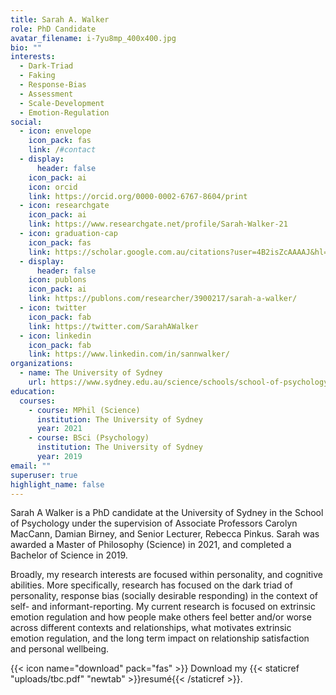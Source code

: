 ```yaml
---
title: Sarah A. Walker
role: PhD Candidate
avatar_filename: i-7yu8mp_400x400.jpg
bio: ""
interests:
  - Dark-Triad
  - Faking
  - Response-Bias
  - Assessment
  - Scale-Development
  - Emotion-Regulation
social:
  - icon: envelope
    icon_pack: fas
    link: /#contact
  - display:
      header: false
    icon_pack: ai
    icon: orcid
    link: https://orcid.org/0000-0002-6767-8604/print
  - icon: researchgate
    icon_pack: ai
    link: https://www.researchgate.net/profile/Sarah-Walker-21
  - icon: graduation-cap
    icon_pack: fas
    link: https://scholar.google.com.au/citations?user=4B2isZcAAAAJ&hl=en
  - display:
      header: false
    icon: publons
    icon_pack: ai
    link: https://publons.com/researcher/3900217/sarah-a-walker/
  - icon: twitter
    icon_pack: fab
    link: https://twitter.com/SarahAWalker
  - icon: linkedin
    icon_pack: fab
    link: https://www.linkedin.com/in/sannwalker/
organizations:
  - name: The University of Sydney
    url: https://www.sydney.edu.au/science/schools/school-of-psychology.html
education:
  courses:
    - course: MPhil (Science)
      institution: The University of Sydney
      year: 2021
    - course: BSci (Psychology)
      institution: The University of Sydney
      year: 2019
email: ""
superuser: true
highlight_name: false
---
```

Sarah A Walker is a PhD candidate at the University of Sydney in the School of Psychology under the supervision of Associate Professors Carolyn MacCann, Damian Birney, and Senior Lecturer, Rebecca Pinkus.  Sarah was awarded a Master of Philosophy (Science) in 2021, and completed a Bachelor of Science in 2019. 

Broadly, my research interests are focused within personality, and cognitive abilities. More specifically, research has focused on the dark triad of personality, response bias (socially desirable responding) in the context of self- and informant-reporting. My current research is focused on extrinsic emotion regulation and how people make others feel better and/or worse across different contexts and relationships, what motivates extrinsic emotion regulation, and the long term impact on relationship satisfaction and personal wellbeing.

{{< icon name="download" pack="fas" >}} Download my {{< staticref "uploads/tbc.pdf" "newtab" >}}resumé{{< /staticref >}}.